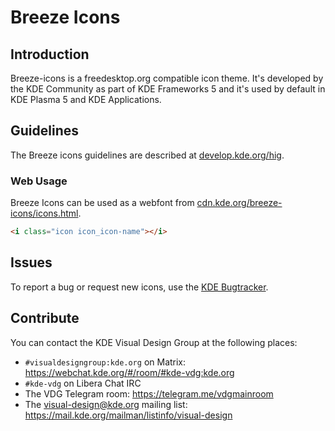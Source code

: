 # Breeze Icons

## Introduction

Breeze-icons is a freedesktop.org compatible icon theme. It's developed by the KDE Community as part of KDE Frameworks 5 and it's used by default in KDE Plasma 5 and KDE Applications.

## Guidelines

The Breeze icons guidelines are described at [develop.kde.org/hig](https://develop.kde.org/hig).

### Web Usage 

Breeze Icons can be used as a webfont from [cdn.kde.org/breeze-icons/icons.html](https://cdn.kde.org/breeze-icons/icons.html).

```html
<i class="icon icon_icon-name"></i>
```

## Issues

To report a bug or request new icons, use the [KDE Bugtracker](https://bugs.kde.org/enter_bug.cgi?product=Breeze&component=Icons).

## Contribute

You can contact the KDE Visual Design Group at the following places:

- `#visualdesigngroup:kde.org` on Matrix: <https://webchat.kde.org/#/room/#kde-vdg:kde.org>
- `#kde-vdg` on Libera Chat IRC
- The VDG Telegram room: <https://telegram.me/vdgmainroom>
- The visual-design@kde.org mailing list: <https://mail.kde.org/mailman/listinfo/visual-design>
